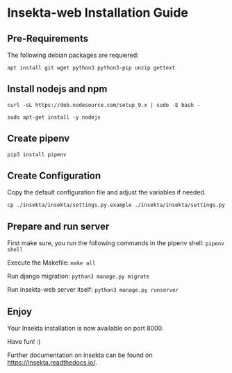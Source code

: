 Insekta-web Installation Guide
==============================

Pre-Requirements
------------

The following debian packages are requiered:

`apt install git wget python3 python3-pip unzip gettext`


Install nodejs and npm
----------------------

`curl -sL https://deb.nodesource.com/setup_9.x | sudo -E bash -`

`sudo apt-get install -y nodejs`


Create pipenv
-------------

`pip3 install pipenv`


Create Configuration
--------------------

Copy the default configuration file and adjust the variables if needed.

`cp ./insekta/insekta/settings.py.example ./insekta/insekta/settings.py`


Prepare and run server
----------------------

First make sure, you run the following commands in the pipenv shell:
`pipenv shell`

Execute the Makefile:
`make all`

Run django migration:
`python3 manage.py migrate`

Run insekta-web server itself:
`python3 manage.py runserver`


Enjoy
-----

Your Insekta installation is now available on port 8000.

Have fun! :)

Further documentation on insekta can be found on https://insekta.readthedocs.io/.
